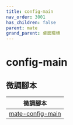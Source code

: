 ```yaml
---
title: config-main
nav_order: 3001
has_children: false
parent: mate
grand_parent: 桌面環境
---
```



# config-main


## 微調腳本

| 微調腳本 |
| --- |
| [mate-config-main](https://github.com/samwhelp/note-about-ubuntu/tree/gh-pages/_demo/adjustment/de/mate/part/mate-config-main) |


